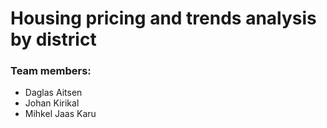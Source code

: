 # Housing pricing and trends analysis by district  
### Team members:
- Daglas Aitsen
- Johan Kirikal  
- Mihkel Jaas Karu

